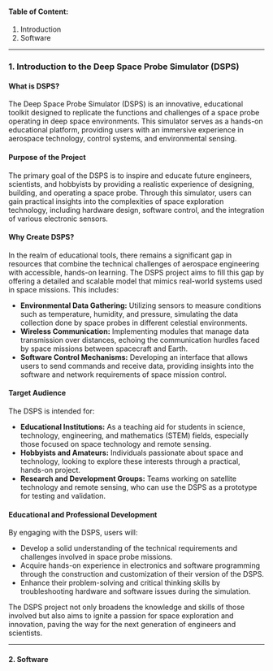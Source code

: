 #### Table of Content:
1. Introduction
2. Software 

---


### 1. Introduction to the Deep Space Probe Simulator (DSPS)

#### What is DSPS?

The Deep Space Probe Simulator (DSPS) is an innovative, educational toolkit designed to replicate the functions and challenges of a space probe operating in deep space environments. This simulator serves as a hands-on educational platform, providing users with an immersive experience in aerospace technology, control systems, and environmental sensing. 

#### Purpose of the Project

The primary goal of the DSPS is to inspire and educate future engineers, scientists, and hobbyists by providing a realistic experience of designing, building, and operating a space probe. Through this simulator, users can gain practical insights into the complexities of space exploration technology, including hardware design, software control, and the integration of various electronic sensors.

#### Why Create DSPS?

In the realm of educational tools, there remains a significant gap in resources that combine the technical challenges of aerospace engineering with accessible, hands-on learning. The DSPS project aims to fill this gap by offering a detailed and scalable model that mimics real-world systems used in space missions. This includes:

- **Environmental Data Gathering:** Utilizing sensors to measure conditions such as temperature, humidity, and pressure, simulating the data collection done by space probes in different celestial environments.
- **Wireless Communication:** Implementing modules that manage data transmission over distances, echoing the communication hurdles faced by space missions between spacecraft and Earth.
- **Software Control Mechanisms:** Developing an interface that allows users to send commands and receive data, providing insights into the software and network requirements of space mission control.

#### Target Audience

The DSPS is intended for:
- **Educational Institutions:** As a teaching aid for students in science, technology, engineering, and mathematics (STEM) fields, especially those focused on space technology and remote sensing.
- **Hobbyists and Amateurs:** Individuals passionate about space and technology, looking to explore these interests through a practical, hands-on project.
- **Research and Development Groups:** Teams working on satellite technology and remote sensing, who can use the DSPS as a prototype for testing and validation.

#### Educational and Professional Development

By engaging with the DSPS, users will:
- Develop a solid understanding of the technical requirements and challenges involved in space probe missions.
- Acquire hands-on experience in electronics and software programming through the construction and customization of their version of the DSPS.
- Enhance their problem-solving and critical thinking skills by troubleshooting hardware and software issues during the simulation.

The DSPS project not only broadens the knowledge and skills of those involved but also aims to ignite a passion for space exploration and innovation, paving the way for the next generation of engineers and scientists.

---

#### 2. Software

